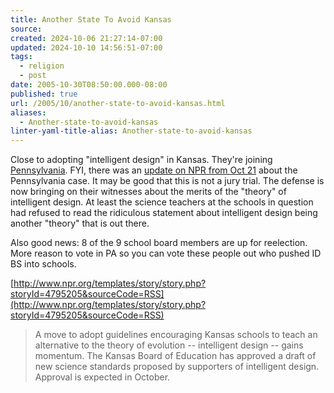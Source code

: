 ```yaml
---
title: Another State To Avoid Kansas
source: 
created: 2024-10-06 21:27:14-07:00
updated: 2024-10-10 14:56:51-07:00
tags:
  - religion
  - post
date: 2005-10-30T08:50:00.000-08:00
published: true
url: /2005/10/another-state-to-avoid-kansas.html
aliases:
  - Another-state-to-avoid-kansas
linter-yaml-title-alias: Another-state-to-avoid-kansas
---
```



Close to adopting "intelligent design" in Kansas. They're joining [Pennsylvania](/archives/2005/10/the_new_new_cre.html). FYI, there was an [update on NPR from Oct 21](http://www.npr.org/templates/story/story.php?storyId=4968632) about the Pennsylvania case. It may be good that this is not a jury trial. The defense is now bringing on their witnesses about the merits of the "theory" of intelligent design. At least the science teachers at the schools in question had refused to read the ridiculous statement about intelligent design being another "theory" that is out there.  
  
Also good news: 8 of the 9 school board members are up for reelection. More reason to vote in PA so you can vote these people out who pushed ID BS into schools.  
  
[http://www.npr.org/templates/story/story.php?storyId=4795205&sourceCode=RSS](http://www.npr.org/templates/story/story.php?storyId=4795205&sourceCode=RSS)  
  

>   
> A move to adopt guidelines encouraging Kansas schools to teach an alternative to the theory of evolution -- intelligent design -- gains momentum. The Kansas Board of Education has approved a draft of new science standards proposed by supporters of intelligent design. Approval is expected in October.